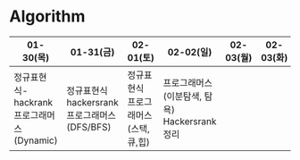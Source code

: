 # Algorithm
| 01-30(목)                                       | 01-31(금)                                         | 02-01(토)                                 | 02-02(일)                                          | 02-03(월) | 02-03(화) | 02-04(수) |
| ----------------------------------------------- | ------------------------------------------------- | ----------------------------------------- | -------------------------------------------------- | --------- | --------- | --------- |
| 정규표현식- hackrank<br />프로그래머스(Dynamic) | 정규표현식hackersrank<br />프로그래머스 (DFS/BFS) | 정규표현식<br /> 프로그래머스(스택,큐,힙) | 프로그래머스 (이분탐색, 탐욕)<br />Hackersrank정리 |           |           |           |


